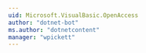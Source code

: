 ```yaml
---
uid: Microsoft.VisualBasic.OpenAccess
author: "dotnet-bot"
ms.author: "dotnetcontent"
manager: "wpickett"
---
```

